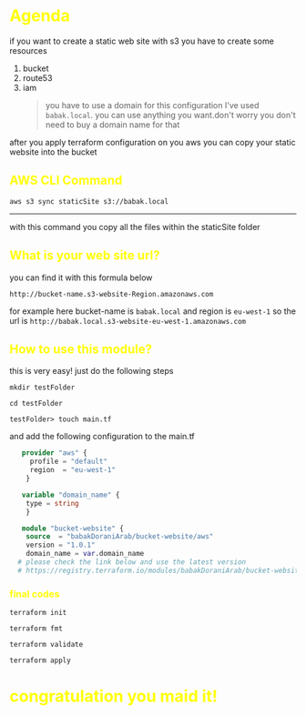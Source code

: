 # 
#  <span style="color:yellow">Agenda</span>

if you want to create a static web site with s3 you have to create some resources

1. bucket
2. route53
3. iam
   > you have to use a domain for this configuration
   > I've used `babak.local`. you can use anything you want.don't worry you don't need to buy a domain name for that

after you apply terraform configuration on you aws you can copy your static website into the bucket

## <span style="color:yellow">AWS CLI Command</span>

`aws s3 sync staticSite s3://babak.local`

---

with this command you copy all the files within the staticSite folder


## <span style="color:yellow"> What is your web site url?</span>

you can find it with this formula below

`http://bucket-name.s3-website-Region.amazonaws.com`

for example here bucket-name is `babak.local` and region is `eu-west-1`
so the url is
`http://babak.local.s3-website-eu-west-1.amazonaws.com`


## <span style="color:yellow"> How to use this module?</span>


this is very easy! just do the following steps

`mkdir testFolder`

`cd testFolder`

`testFolder> touch main.tf`

and add the following configuration to the main.tf

```terraform
   provider "aws" {
     profile = "default"
     region  = "eu-west-1"
    }

   variable "domain_name" {
    type = string
    }

   module "bucket-website" {
    source  = "babakDoraniArab/bucket-website/aws"
    version = "1.0.1"
    domain_name = var.domain_name
  # please check the link below and use the latest version
  # https://registry.terraform.io/modules/babakDoraniArab/bucket-website/aws/latest
 ```

 ### 
 ### <span style="color:yellow">final codes</span>

   `terraform init` 

   `terraform fmt`

   `terraform validate`

   `terraform apply`



   <h1 style="color:yellow">congratulation you maid it!</h1>

